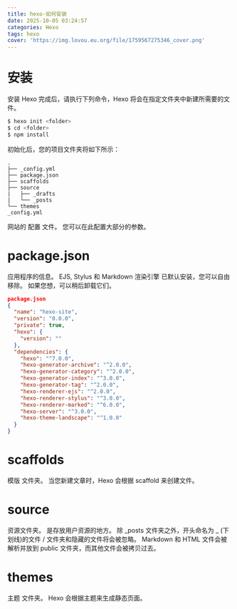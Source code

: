 ```yaml
---
title: hexo-如何安装
date: 2025-10-05 03:24:57
categories: Hexo
tags: hexo
cover: 'https://img.lovou.eu.org/file/1759567275346_cover.png'
---
```

# 安装
安装 Hexo 完成后，请执行下列命令，Hexo 将会在指定文件夹中新建所需要的文件。

```bash
$ hexo init <folder>
$ cd <folder>
$ npm install
```

初始化后，您的项目文件夹将如下所示：

```
.
├── _config.yml
├── package.json
├── scaffolds
├── source
|   ├── _drafts
|   └── _posts
└── themes
_config.yml
```

网站的 配置 文件。 您可以在此配置大部分的参数。

# package.json
应用程序的信息。 EJS, Stylus 和 Markdown 渲染引擎 已默认安装，您可以自由移除。 如果您想，可以稍后卸载它们。

```json
package.json
{
  "name": "hexo-site",
  "version": "0.0.0",
  "private": true,
  "hexo": {
    "version": ""
  },
  "dependencies": {
    "hexo": "^7.0.0",
    "hexo-generator-archive": "^2.0.0",
    "hexo-generator-category": "^2.0.0",
    "hexo-generator-index": "^3.0.0",
    "hexo-generator-tag": "^2.0.0",
    "hexo-renderer-ejs": "^2.0.0",
    "hexo-renderer-stylus": "^3.0.0",
    "hexo-renderer-marked": "^6.0.0",
    "hexo-server": "^3.0.0",
    "hexo-theme-landscape": "^1.0.0"
  }
}
```

# scaffolds
模版 文件夹。 当您新建文章时，Hexo 会根据 scaffold 来创建文件。

# source
资源文件夹。 是存放用户资源的地方。 除 _posts 文件夹之外，开头命名为 _ (下划线)的文件 / 文件夹和隐藏的文件将会被忽略。 Markdown 和 HTML 文件会被解析并放到 public 文件夹，而其他文件会被拷贝过去。

# themes
主题 文件夹。 Hexo 会根据主题来生成静态页面。
